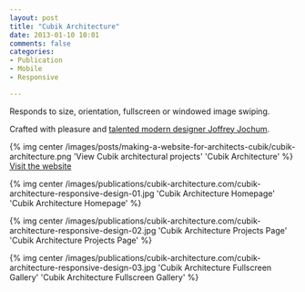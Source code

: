 ```yaml
---
layout: post
title: "Cubik Architecture"
date: 2013-01-10 10:01
comments: false
categories:
- Publication
- Mobile
- Responsive

---
```


Responds to size, orientation, fullscreen or windowed image swiping.

Crafted with pleasure and [talented modern designer Joffrey Jochum](http://www.fantassin.fr).

<p class="centered">
    {% img center /images/posts/making-a-website-for-architects-cubik/cubik-architecture.png 'View Cubik architectural projects' 'Cubik Architecture' %}
    <a href="http://www.cubik-architecture.com/" target="_blank">Visit the website</a>
</p>

{% img center /images/publications/cubik-architecture.com/cubik-architecture-responsive-design-01.jpg 'Cubik Architecture Homepage' 'Cubik Architecture Homepage' %}

<!-- more -->

{% img center /images/publications/cubik-architecture.com/cubik-architecture-responsive-design-02.jpg 'Cubik Architecture Projects Page' 'Cubik Architecture Projects Page' %}

{% img center /images/publications/cubik-architecture.com/cubik-architecture-responsive-design-03.jpg 'Cubik Architecture Fullscreen Gallery' 'Cubik Architecture Fullscreen Gallery' %}

